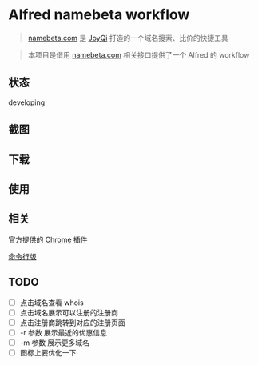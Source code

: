# Alfred namebeta workflow

> [namebeta.com](https://namebeta.com/) 是 [JoyQi](https://joyqi.com/) 打造的一个域名搜索、比价的快捷工具

> 本项目是借用 [namebeta.com](https://namebeta.com/)  相关接口提供了一个 Alfred 的 workflow

## 状态
developing
## 截图
## 下载
## 使用
## 相关

官方提供的 [Chrome 插件](https://chrome.google.com/webstore/detail/namebeta-smart-domain-too/opndpgdlkdoeiajepgfdnjedknaohhmg)

[命令行版](https://github.com/TimothyYe/namebeta)


## TODO

- [ ] 点击域名查看 whois
- [ ] 点击域名展示可以注册的注册商
- [ ] 点击注册商跳转到对应的注册页面
- [ ] -r 参数 展示最近的优惠信息
- [ ] -m 参数 展示更多域名
- [ ] 图标上要优化一下
